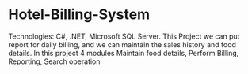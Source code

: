 # Hotel-Billing-System
Technologies: C#, .NET, Microsoft SQL Server. This Project we can put report for daily billing, and we can maintain the sales history and food details.  In this project 4 modules Maintain food details, Perform Billing, Reporting, Search operation
